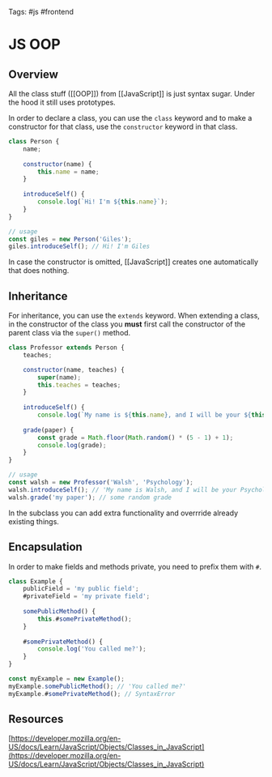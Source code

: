 Tags: #js #frontend 

# JS OOP
## Overview
All the class stuff ([[OOP]]) from [[JavaScript]] is just syntax sugar. Under the hood it still uses prototypes.

In order to declare a class, you can use the `class` keyword and to make a constructor for that class, use the `constructor` keyword in that class.

```js
class Person {
	name;
	
	constructor(name) {
		this.name = name;
	}
	  
	introduceSelf() {
		console.log(`Hi! I'm ${this.name}`);
	}
}

// usage
const giles = new Person('Giles');
giles.introduceSelf(); // Hi! I'm Giles
```

In case the constructor is omitted, [[JavaScript]] creates one automatically that does nothing.

## Inheritance
For inheritance, you can use the `extends` keyword. When extending a class, in the constructor of the class you **must** first call the constructor of the parent class via the `super()` method.

```js
class Professor extends Person {
	teaches;

	constructor(name, teaches) {
		super(name);
		this.teaches = teaches;
	}
	
	introduceSelf() {
		console.log(`My name is ${this.name}, and I will be your ${this.teaches} professor.`);
	  
	grade(paper) {
		const grade = Math.floor(Math.random() * (5 - 1) + 1);
		console.log(grade);
	}
}

// usage
const walsh = new Professor('Walsh', 'Psychology');
walsh.introduceSelf(); // 'My name is Walsh, and I will be your Psychology professor'
walsh.grade('my paper'); // some random grade
```

In the subclass you can add extra functionality and overrride already existing things.

## Encapsulation
In order to make fields and methods private, you need to prefix them with `#`.

```js
class Example {
	publicField = 'my public field';
	#privateField = 'my private field';
	
	somePublicMethod() {
		this.#somePrivateMethod();
	}
	
	#somePrivateMethod() {
		console.log('You called me?');
	}
}

const myExample = new Example();
myExample.somePublicMethod(); // 'You called me?'
myExample.#somePrivateMethod(); // SyntaxError
```

## Resources
[https://developer.mozilla.org/en-US/docs/Learn/JavaScript/Objects/Classes_in_JavaScript](https://developer.mozilla.org/en-US/docs/Learn/JavaScript/Objects/Classes_in_JavaScript)